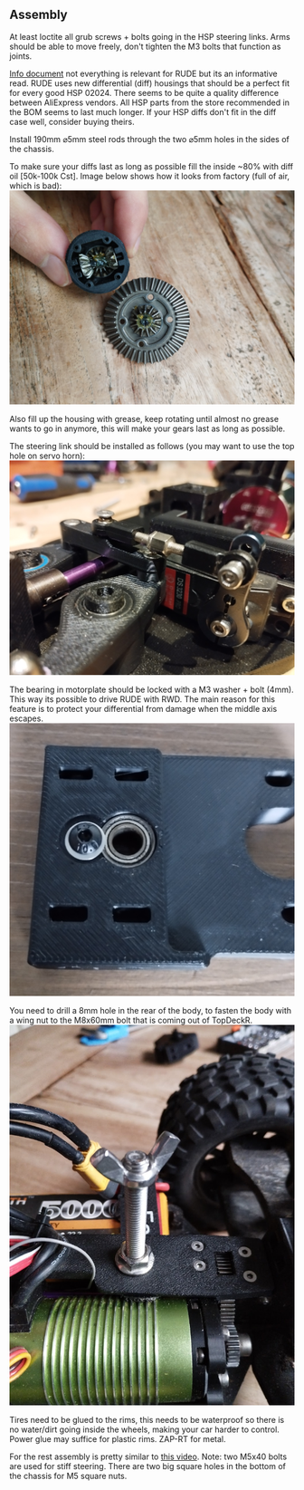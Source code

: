 ## Assembly

At least loctite all grub screws + bolts going in the HSP steering links. Arms should be able to move freely, don't tighten the M3 bolts that function as joints.

[Info document](https://docs.google.com/presentation/d/1HM81BQhkKSFr_ZRTIKP950ZJcJBYzyWOIWn2UdTEApA/edit?usp=sharing) not everything is relevant for RUDE but its an informative read. RUDE uses new differential (diff) housings that should be a perfect fit for every good HSP 02024. There seems to be quite a quality difference between AliExpress vendors. All HSP parts from the store recommended in the BOM seems to last much longer. If your HSP diffs don't fit in the diff case well, consider buying theirs.

Install 190mm ⌀5mm steel rods through the two ⌀5mm holes in the sides of the chassis.

To make sure your diffs last as long as possible fill the inside ~80% with diff oil [50k-100k Cst]. Image below shows how it looks from factory (full of air, which is bad):
![inside_diff.jpg](inside_diff.jpg)

Also fill up the housing with grease, keep rotating until almost no grease wants to go in anymore, this will make your gears last as long as possible.

The steering link should be installed as follows (you may want to use the top hole on servo horn):
![steering_link_install.jpg](steering_link_install.jpg)

The bearing in motorplate should be locked with a M3 washer + bolt (4mm). This way its possible to drive RUDE with RWD. The main reason for this feature is to protect your differential from damage when the middle axis escapes.
![motorplate_bearing_lock.jpg](motorplate_bearing_lock.jpg)

You need to drill a 8mm hole in the rear of the body, to fasten the body with a wing nut to the M8x60mm bolt that is coming out of TopDeckR.
![M8_body.jpg](M8_body.jpg)

Tires need to be glued to the rims, this needs to be waterproof so there is no water/dirt going inside the wheels, making your car harder to control. Power glue may suffice for plastic rims. ZAP-RT for metal.

For the rest assembly is pretty similar to [this video](https://www.youtube.com/watch?v=374VbFoaV5E).
Note: two M5x40 bolts are used for stiff steering. There are two big square holes in the bottom of the chassis for M5 square nuts.